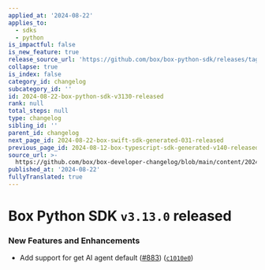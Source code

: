 ```yaml
---
applied_at: '2024-08-22'
applies_to:
  - sdks
  - python
is_impactful: false
is_new_feature: true
release_source_url: 'https://github.com/box/box-python-sdk/releases/tag/v3.13.0'
collapse: true
is_index: false
category_id: changelog
subcategory_id: ''
id: 2024-08-22-box-python-sdk-v3130-released
rank: null
total_steps: null
type: changelog
sibling_id: ''
parent_id: changelog
next_page_id: 2024-08-22-box-swift-sdk-generated-031-released
previous_page_id: 2024-08-12-box-typescript-sdk-generated-v140-released
source_url: >-
  https://github.com/box/box-developer-changelog/blob/main/content/2024/08-22-box-python-sdk-v3130-released.md
published_at: '2024-08-22'
fullyTranslated: true
---
```

# Box Python SDK `v3.13.0` released

### New Features and Enhancements

* Add support for get AI agent default ([#883][1]) ([`c1010e0`][2])

[1]: https://github.com/box/box-python-sdk/issues/883

[2]: https://github.com/box/box-python-sdk/commit/c1010e0349847586a9f00046570e975ec48eb0c5
